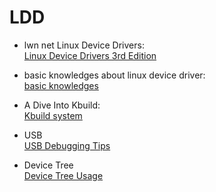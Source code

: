 # LDD

 - lwn net Linux Device Drivers:  
[Linux Device Drivers 3rd Edition](https://lwn.net/Kernel/LDD3/)

 - basic knowledges about linux device driver:  
[basic knowledges](https://tldp.org/LDP/lkmpg/2.6/html/lkmpg.html#AEN121)

 - A Dive Into Kbuild:  
[Kbuild system](https://events19.linuxfoundation.org/wp-content/uploads/2017/11/A-Dive-into-Kbuild-Cao-Jin-Fujitsu.pdf)

 - USB  
 [USB Debugging Tips](https://elinux.org/images/1/17/USB_Debugging_and_Profiling_Techniques.pdf)

 - Device Tree  
[Device Tree Usage](https://elinux.org/Device_Tree_Usage)
